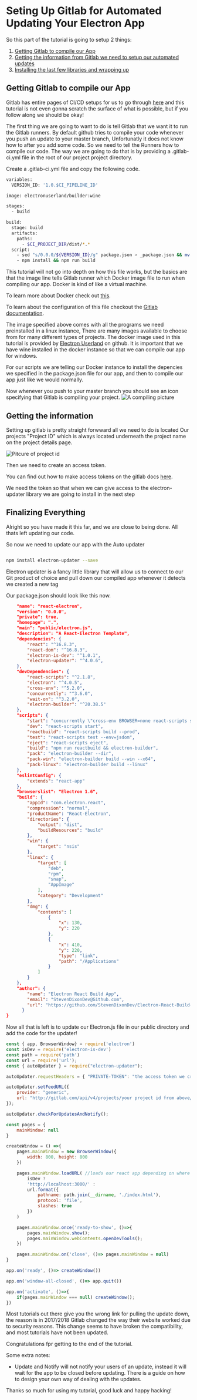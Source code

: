 # Seting Up Gitlab for Automated Updating Your Electron App

So this part of the tutorial is going to setup 2 things:

1. [Getting Gitlab to compile our App](#getting-gitlab-to-compile-our-app)
2. [Getting the information from Gitlab we need to setup our automated updates](#getting-the-information)
3. [Installing the last few libraries and wrapping up](#finalizing-everything)

## Getting Gitlab to compile our App 

Gitlab has entire pages of CI/CD setups for us to go through [here](https://docs.gitlab.com/ee/ci/) and this tutorial is not even gonna scratch the surface of what is possible, but if you follow along we should be okay!

The first thing we are going to want to do is tell Gitlab that we want it to run the Gitlab runners. By default github tries to compile your code whenever you push an update to your master branch, Unfortunatly it does not know how to after you add some code. So we need to tell the Runners how to compile our code.  The way we are going to do that is by providing a .gitlab-ci.yml file in the root of our project project directory.

Create a .gitlab-ci.yml file and copy the following code.

```Bash
variables:
  VERSION_ID: '1.0.$CI_PIPELINE_ID'

image: electronuserland/builder:wine

stages:
  - build

build:
  stage: build
  artifacts:
    paths:
      - $CI_PROJECT_DIR/dist/*.*
  script:
    - sed "s/0.0.0/${VERSION_ID}/g" package.json > _package.json && mv _package.json package.json
    - npm install && npm run build

```

This tutorial will not go into depth on how this file works, but the basics are that the image line tells Gitlab runner which Docker image file to run when compiling our app. Docker is kind of like a virtual machine.

To learn more about Docker check out [this](https://opensource.com/resources/what-docker).

To learn about the configuration of this file checkout the [Gitlab documentation](https://docs.gitlab.com/ee/ci/yaml/).

The image specified above comes with all the programs we need preinstalled in a linux instance, There are many images available to choose from for many different types of projects. 
The docker image used in this tutorial is provided by [Electron Userland](https://github.com/electron-userland) on github. It is important that we have wine installed in the docker instance so that we can compile our app for windows.

For our scripts we are telling our Docker instance to install the depencies we specified in the package.json file for our app, and then to compile our app just like we would normally.

Now whenever you push to your master branch you should see an icon specifying that Gitlab is compiling your project. ![A compiling picture](https://docs.gitlab.com/ee/ci/examples/laravel_with_gitlab_and_envoy/img/pipelines_page.png)

## Getting the information

Setting up gitlab is pretty straight forwward all we need to do is located Our projects "Project ID" which is always located underneath the project name on the project details page.

![Pitcure of project id](https://i.stack.imgur.com/u0K4w.png)

Then we need to create an access token.

You can find out how to make access tokens on the gitlab docs [here](https://docs.gitlab.com/ee/user/profile/personal_access_tokens.html).

We need the token so that when we can give access to the electron-updater library we are going to install in the next step

## Finalizing Everything

Alright so you have made it this far, and we are close to being done. All thats left updating our code.

So now we need to update our app with the Auto updater

```Bash

npm install electron-updater --save

```

Electron updater is a fancy little library that will allow us to connect to our Git product of choice and pull down our compiled app whenever it detects we created a new tag

Our package.json should look like this now.

```Json {
    "name": "react-electron",
    "version": "0.0.0",
    "private": true,
    "homepage": ".",
    "main": "public/electron.js",
    "description": "A React-Electron Template",
    "dependencies": {
        "react": "^16.8.3",
        "react-dom": "^16.8.3",
        "electron-is-dev": "^1.0.1",
        "electron-updater": "^4.0.6",
    },
    "devDependencies": {
        "react-scripts": "^2.1.8",
        "electron": "^4.0.5",
        "cross-env": "^5.2.0",
        "concurrently": "^3.6.0",
        "wait-on": "^3.2.0",
        "electron-builder": "^20.38.5"
    },
    "scripts": {
        "start": "concurrently \"cross-env BROWSER=none react-scripts start\" \"wait-on http://localhost:3000 && electron .\"",
        "dev": "react-scripts start",
        "reactbuild": "react-scripts build --prod",
        "test": "react-scripts test --env=jsdom",
        "eject": "react-scripts eject",
        "build": "npm run reactbuild && electron-builder",
        "pack": "electron-builder --dir",
        "pack-win": "electron-builder build --win --x64",
        "pack-linux": "electron-builder build --linux"
    },
    "eslintConfig": {
        "extends": "react-app"
    },
    "browserslist": "Electron 1.6",
    "build": {
        "appId": "com.electron.react",
        "compression": "normal",
        "productName": "React-Electron",
        "directories": {
            "output": "dist",
            "buildResources": "build"
        },
        "win": {
            "target": "nsis"
        },
        "linux": {
            "target": [
                "deb",
                "rpm",
                "snap",
                "AppImage"
            ],
            "category": "Development"
        },
        "dmg": {
            "contents": [
                {
                    "x": 130,
                    "y": 220
                },
                {
                    "x": 410,
                    "y": 220,
                    "type": "link",
                    "path": "/Applications"
                }
            ]
        }
    },
    "author": {
        "name": "Electron React Build App",
        "email": "StevenDixonDev@Github.com",
        "url": "https://github.com/StevenDixonDev/Electron-React-Build-Guide"
      }
}

```

Now all that is left is to update our Electron.js file in our public directory and add the code for the updater!

```JavaScript
const { app, BrowserWindow} = require('electron')
const isDev = require('electron-is-dev')
const path = require('path')
const url = require('url');
const { autoUpdater } = require("electron-updater");

autoUpdater.requestHeaders = { "PRIVATE-TOKEN": "the access token we created above" };

autoUpdater.setFeedURL({
    provider: "generic",
    url: "http://gitlab.com/api/v4/projects/your project id from above/jobs/artifacts/master/raw/dist/?job=build"
});

autoUpdater.checkForUpdatesAndNotify();

const pages = {
    mainWindow: null
}

createWindow = () =>{
    pages.mainWindow = new BrowserWindow({
        width: 800, height: 800
    })

    pages.mainWindow.loadURL( //loads our react app depending on where its located during development and production
        isDev ? 
        'http://localhost:3000/' : 
        url.format({
            pathname: path.join(__dirname, './index.html'),
            protocol: 'file',
            slashes: true
        })
    )

    pages.mainWindow.once('ready-to-show', ()=>{
        pages.mainWindow.show();
        pages.mainWindow.webContents.openDevTools();
    })

    pages.mainWindow.on('close', ()=> pages.mainWindow = null)
}

app.on('ready', ()=> createWindow())

app.on('window-all-closed', ()=> app.quit())

app.on('activate', ()=>{
    if(pages.mainWindow === null) createWindow();
})
```

Most tutorials out there give you the wrong link for pulling the update down, the reason is in 2017/2018 Gitlab changed the way their website worked due to security reasons. This change seems to have broken the compatibility, and most tutorials have not been updated.

Congratulations fpr getting to the end of the tutorial.

Some extra notes: 

- Update and Notify will not notify your users of an update, instead it will wait for the app to be closed before updating. There is a guide on how to design your own way of dealing with the updates. 

Thanks so much for using my tutorial, good luck and happy hacking!